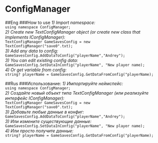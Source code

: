 # ConfigManager

##Eng
###How to use
_1) Import namespace:_ <br>
```using namespace ConfigManager;``` <br>
_2) Create new TextConfigManager object (or create new class that implements IConfigManager):_ <br>
```TextConfigManager GameSavesConfig = new TextConfigManager("save0".txt);``` <br>
_3) Add any data to config:_ <br>
```GameSavesConfig.AddDataToConfig("playerName","Andrey");``` <br>
_3) You can edit existing config data:_ <br>
```GameSavesConfig.SetDataInConfig("playerName", "New player name);``` <br>
_4) Or get variable from config:_ <br>
```string? playerName = GameSavesConfig.GetDataFromConfig("playerName);``` <br>


##Rus
###Использование:
_1) Импортируйте неймспейс:_ <br>
```using namespace ConfigManager;``` <br>
_2) Создайте новый объект типа TextConfigManager (или реализуйте интерфейс IConfigManager):_ <br>
```TextConfigManager GameSavesConfig = new TextConfigManager("save0".txt);``` <br>
_3) Добавьте любые данные в конфиг:_ <br>
```GameSavesConfig.AddDataToConfig("playerName","Andrey");``` <br>
_3) Или измените существующие данные:_ <br>
```GameSavesConfig.SetDataInConfig("playerName", "New player name);``` <br>
_4) Или просто получите данные:_ <br>
```string? playerName = GameSavesConfig.GetDataFromConfig("playerName);``` <br>
